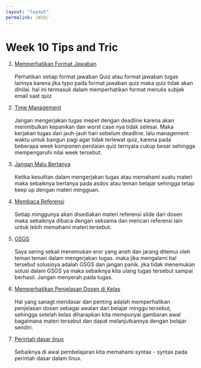 ```yaml
---
layout: "layout"
permalink: /W10/
---
```


# Week 10 Tips and Tric

1. [Memperhatikan Format Jawaban]()<br><br>
Perhatikan setiap format jawaban Quiz atau format jawaban tugas lainnya karena jika typo pada format jawaban quiz maka quiz tidak akan dinilai. hal ini termasuk dalam memperhatikan format menulis subjek email saat quiz

2. [Time Management]()<br><br>
Jangan mengerjakan tugas mepet dengan deadline karena akan menimbulkan kepanikan dan worst case nya tidak selesai. Maka kerjakan tugas dari jauh-jauh hari sebelum deadline. lalu management waktu untuk bangun pagi agar tidak terlewat quiz, karena pada beberapa week komponen penilaian quiz ternyata cukup besar sehingga mempengaruhi nilai week tersebut.

3. [Jangan Malu Bertanya]()<br><br>
Ketika kesulitan dalam mengerjakan tugas atau memahami suatu materi maka sebaiknya bertanya pada asdos atau teman belajar sehingga tetap keep up dengan materi mingguan.

4. [Membaca Referensi]()<br><br>
Setiap minggunya akan disediakan materi referensi slide dari dosen maka sebaiknya dibaca dengan seksama dan mencari referensi lain untuk lebih memahami materi tersebut.

5. [GSGS]()<br><br>
Saya sering sekali menemukan eror yang aneh dan jarang ditemui oleh teman teman dalam mengerjakan tugas. maka jika mengalami hal tersebut solusinya adalah GSGS dan jangan panik. jika tidak menemukan solusi dalam GSGS ya maka sebaiknya kita ulang tugas tersebut sampai berhasil. Jangan menyerah pada tugas.

6. [Memperhatikan Penjelasan Dosen di Kelas]()<br><br>
Hal yang sanagt mendasar dan penting adalah memperhatikan penjelasan dosen sebagai awalan dari belajar minggu tersebut, sehingga setelah kelas diharapkan kita mempunyai gambaran awal bagaimana materi tersebut dan dapat melanjutkannya dengan belajar sendiri.

7. [Perintah dasar linux]()<br><br>
Sebaiknya di awal pembelajaran kita memahami syntax - syntax pada perintah dasar dalam linux.


